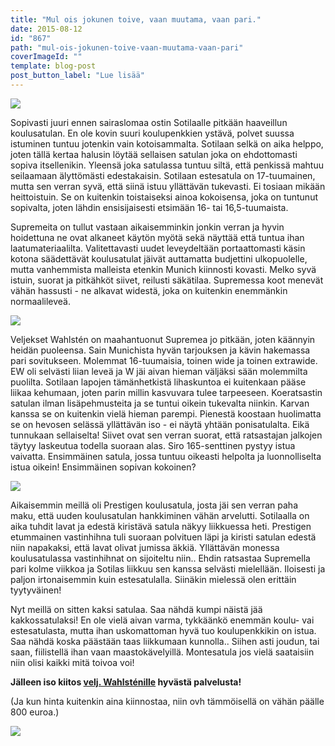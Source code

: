```yaml
---
title: "Mul ois jokunen toive, vaan muutama, vaan pari."
date: 2015-08-12
id: "867"
path: "mul-ois-jokunen-toive-vaan-muutama-vaan-pari"
coverImageId: ""
template: blog-post
post_button_label: "Lue lisää"
---
```


[![](/images/IMG_8030_.jpg)](http://2.bp.blogspot.com/-7Qm_vOsQZjw/Vcs46L9aeNI/AAAAAAAAJ7Q/zD-jcbpgypk/s1600/IMG_8030_.jpg)

Sopivasti juuri ennen sairaslomaa ostin Sotilaalle pitkään haaveillun koulusatulan. En ole kovin suuri koulupenkkien ystävä, polvet suussa istuminen tuntuu jotenkin vain kotoisammalta. Sotilaan selkä on aika helppo, joten tällä kertaa halusin löytää sellaisen satulan joka on ehdottomasti sopiva itsellenikin. Yleensä joka satulassa tuntuu siltä, että penkissä mahtuu seilaamaan älyttömästi edestakaisin. Sotilaan estesatula on 17-tuumainen, mutta sen verran syvä, että siinä istuu yllättävän tukevasti. Ei tosiaan mikään heittoistuin. Se on kuitenkin toistaiseksi ainoa kokoisensa, joka on tuntunut sopivalta, joten lähdin ensisijaisesti etsimään 16- tai 16,5-tuumaista.

Supremeita on tullut vastaan aikaisemminkin jonkin verran ja hyvin hoidettuna ne ovat alkaneet käytön myötä sekä näyttää että tuntua ihan laatumateriaalilta. Valitettavasti uudet leveydeltään portaattomasti käsin kotona säädettävät koulusatulat jäivät auttamatta budjettini ulkopuolelle, mutta vanhemmista malleista etenkin Munich kiinnosti kovasti. Melko syvä istuin, suorat ja pitkähköt siivet, reilusti säkätilaa. Supremessa koot menevät vähän hassusti - ne alkavat widestä, joka on kuitenkin enemmänkin normaalileveä.

[![](/images/IMG_8352_.jpg)](http://2.bp.blogspot.com/-5XWH4cidVZM/VchsEuqxmOI/AAAAAAAAJ6o/n3VZbcDEnpQ/s1600/IMG_8352_.jpg)

Veljekset Wahlstén on maahantuonut Supremea jo pitkään, joten käännyin heidän puoleensa. Sain Munichista hyvän tarjouksen ja kävin hakemassa pari sovitukseen. Molemmat 16-tuumaisia, toinen wide ja toinen extrawide. EW oli selvästi liian leveä ja W jäi aivan hieman väljäksi sään molemmilta puolilta. Sotilaan lapojen tämänhetkistä lihaskuntoa ei kuitenkaan pääse liikaa kehumaan, joten parin millin kasvuvara tulee tarpeeseen. Koeratsastin satulan ilman lisäpehmusteita ja se tuntui oikein tukevalta niinkin. Karvan kanssa se on kuitenkin vielä hieman parempi. Pienestä koostaan huolimatta se on hevosen selässä yllättävän iso - ei näytä yhtään ponisatulalta. Eikä tunnukaan sellaiselta! Siivet ovat sen verran suorat, että ratsastajan jalkojen täytyy laskeutua todella suoraan alas. Siro 165-senttinen pystyy istua vaivatta. Ensimmäinen satula, jossa tuntuu oikeasti helpolta ja luonnolliselta istua oikein! Ensimmäinen sopivan kokoinen?

[![](/images/IMG_8350_.jpg)](http://4.bp.blogspot.com/-sHCYi5ZL5dk/VchsOCAcxWI/AAAAAAAAJ6w/CSyaOTpD0jo/s1600/IMG_8350_.jpg)

Aikaisemmin meillä oli Prestigen koulusatula, josta jäi sen verran paha maku, että uuden koulusatulan hankkiminen vähän arvelutti. Sotilaalla on aika tuhdit lavat ja edestä kiristävä satula näkyy liikkuessa heti. Prestigen etummainen vastinhihna tuli suoraan polvituen läpi ja kiristi satulan edestä niin napakaksi, että lavat olivat jumissa äkkiä. Yllättävän monessa koulusatulassa vastinhihnat on sijoiteltu niin.. Ehdin ratsastaa Supremella pari kolme viikkoa ja Sotilas liikkuu sen kanssa selvästi mielellään. Iloisesti ja paljon irtonaisemmin kuin estesatulalla. Siinäkin mielessä olen erittäin tyytyväinen!

Nyt meillä on sitten kaksi satulaa. Saa nähdä kumpi näistä jää kakkossatulaksi! En ole vielä aivan varma, tykkäänkö enemmän koulu- vai estesatulasta, mutta ihan uskomattoman hyvä tuo koulupenkkikin on istua. Saa nähdä koska päästään taas liikkumaan kunnolla.. Siihen asti joudun, tai saan, fiilistellä ihan vaan maastokävelyillä. Montesatula jos vielä saataisiin niin olisi kaikki mitä toivoa voi!

**Jälleen iso kiitos [velj. Wahlsténille](http://veljwahlsten.com/) hyvästä palvelusta!**

(Ja kun hinta kuitenkin aina kiinnostaa, niin ovh tämmöisellä on vähän päälle 800 euroa.)

[![](/images/IMG_8356_.jpg)](http://4.bp.blogspot.com/-fEAIzvroBoI/Vcs41aCvM7I/AAAAAAAAJ7E/1wKG9sSOs4s/s1600/IMG_8356_.jpg)
